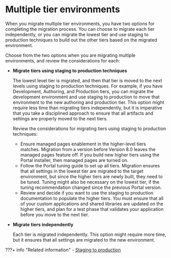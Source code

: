 # Multiple tier environments

When you migrate multiple tier environments, you have two options for completing the migration process. You can choose to migrate each tier independently, or you can migrate the lowest tier and use staging to production techniques to build out the other tiers based on the migrated environment.

Choose from the two options when you are migrating multiple environments, and review the considerations for each:

-   **Migrate tiers using staging to production techniques**

    The lowest level tier is migrated, and then that tier is moved to the next levels using staging to production techniques. For example, if you have Development, Authoring, and Production tiers, you can migrate the development environment and use staging to production to move that environment to the new authoring and production tier. This option might require less time than migrating tiers independently, but it is imperative that you take a disciplined approach to ensure that all artifacts and settings are properly moved to the next tiers.

    Review the considerations for migrating tiers using staging to production techniques:

    -   Ensure managed pages enablement in the higher-level tiers matches. Migration from a version before Version 8.0 leaves the managed pages feature off. If you build new higher tiers using the Portal installer, then managed pages are turned on.
    -   Follow the Portal tuning guide to set up all tiers. Migration ensures that all settings in the lowest tier are migrated to the target environment, but since the higher tiers are newly built, they need to be tuned. Tuning might also be necessary on the lowest tier, if the tuning recommendation changed since the previous Portal version.
    -   Review and decide if you want to use the staging to production documentation to populate the higher tiers. You must ensure that all of your custom applications and shared libraries are updated on the higher tiers, and plan for a test phase that validates your application before you move to the next tier.
-   **Migrate tiers independently**

    Each tier is migrated independently. This option might require more time, but it ensures that all settings are migrated to the new environment.



???+ info "Related information" 
    -   [Staging to production](../../../../../deployment/manage/staging_to_production/index.md)


